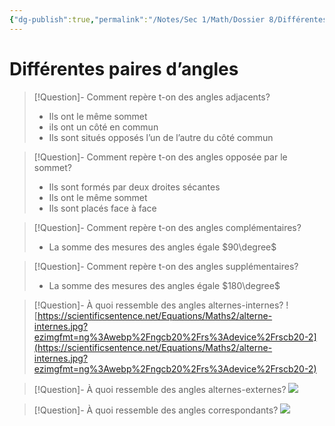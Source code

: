 ```yaml
---
{"dg-publish":true,"permalink":"/Notes/Sec 1/Math/Dossier 8/Différentes paires d’angles/"}
---
```


# Différentes paires d’angles

>[!Question]- Comment repère t-on des angles adjacents?
>- Ils ont le même sommet
>- ils ont un côté en commun
>- Ils sont situés opposés l’un de l’autre du côté commun

>[!Question]- Comment repère t-on des angles opposée par le sommet?
>- Ils sont formés par deux droites sécantes
>- Ils ont le même sommet
>- Ils sont placés face à face

>[!Question]- Comment repère t-on des angles complémentaires?
>- La somme des mesures des angles égale $90\degree$

>[!Question]- Comment repère t-on des angles supplémentaires?
>- La somme des mesures des angles égale $180\degree$

>[!Question]- À quoi ressemble des angles alternes-internes?
![https://scientificsentence.net/Equations/Maths2/alterne-internes.jpg?ezimgfmt=ng%3Awebp%2Fngcb20%2Frs%3Adevice%2Frscb20-2](https://scientificsentence.net/Equations/Maths2/alterne-internes.jpg?ezimgfmt=ng%3Awebp%2Fngcb20%2Frs%3Adevice%2Frscb20-2)

>[!Question]- À quoi ressemble des angles alternes-externes?
![](https://i.imgur.com/ZvwhWfw.png)

>[!Question]- À quoi ressemble des angles correspondants?
![](https://i.imgur.com/m6ZhwwB.png)

